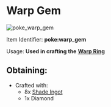 # Warp Gem

![poke\_warp\_gem](https://github.com/ItsMePok/PFE/assets/136857747/6f6dafb8-3c9a-41ec-b244-6e0235bb4f0b)

Item Identifier: **poke:warp\_gem**

Usage: **Used in crafting the** [**Warp Ring**](https://github.com/ItsMePok/PFE/wiki/Warp-Ring)

## Obtaining:

* Crafted with:
  * 8x [Shade Ingot](https://github.com/ItsMePok/PFE/wiki/Shade-Ingot)
  * 1x Diamond
